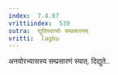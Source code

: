 ```yaml
---
index:  7.4.67
vrittiindex:  539
sutra:  द्युतिस्वाप्योः सम्प्रसारणम्
vritti:  laghu 
---
```


अनयोरभ्यासस्य सम्प्रसारणं स्यात्. दिद्युते..


